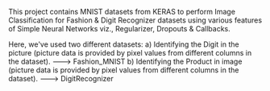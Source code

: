 This project contains MNIST datasets from KERAS to perform Image Classification for Fashion & Digit Recognizer datasets using various features of Simple Neural Networks viz., Regularizer, Dropouts & Callbacks.

Here, we've used two different datasets:
  a) Identifying the Digit in the picture (picture data is provided by pixel values from different columns in the dataset). ---> Fashion_MNIST
  b) Identifying the Product in image (picture data is provided by pixel values from different columns in the dataset). ---> DigitRecognizer
